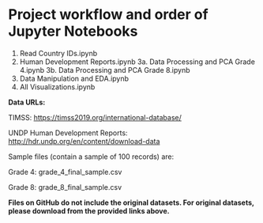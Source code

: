 # Project workflow and order of Jupyter Notebooks

1. Read Country IDs.ipynb 
2. Human Development Reports.ipynb
3a. Data Processing and PCA Grade 4.ipynb
3b. Data Processing and PCA Grade 8.ipynb
4. Data Manipulation and EDA.ipynb
5. All Visualizations.ipynb

**Data URLs:**

TIMSS: https://timss2019.org/international-database/

UNDP Human Development Reports: http://hdr.undp.org/en/content/download-data

Sample files (contain a sample of 100 records) are:

Grade 4: grade_4_final_sample.csv

Grade 8: grade_8_final_sample.csv

**Files on GitHub do not include the original datasets. For original datasets, please download from the provided links above.**

